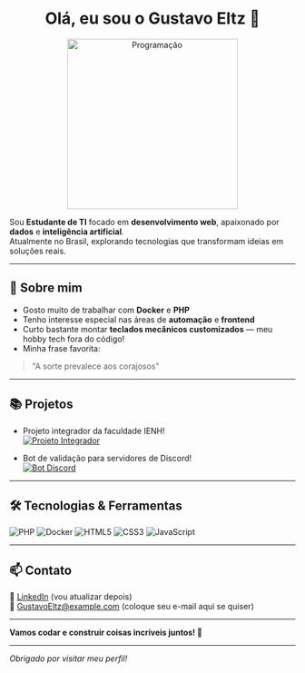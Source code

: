 # <div align="center">Olá, eu sou o Gustavo Eltz 👋</div>

<div align="center">
  <img src="https://media.giphy.com/media/26tPoyDhjiJ2g7rEs/giphy.gif" alt="Programação" width="300"/>
</div>

Sou **Estudante de TI** focado em **desenvolvimento web**, apaixonado por **dados** e **inteligência artificial**.  
Atualmente no Brasil, explorando tecnologias que transformam ideias em soluções reais.

---

## 🚀 Sobre mim

- Gosto muito de trabalhar com **Docker** e **PHP**  
- Tenho interesse especial nas áreas de **automação** e **frontend**  
- Curto bastante montar **teclados mecânicos customizados** — meu hobby tech fora do código!  
- Minha frase favorita:  
> "A sorte prevalece aos corajosos"  

---

## 📚 Projetos

- Projeto integrador da faculdade IENH!  
  [![Projeto Integrador](https://via.placeholder.com/400x100?text=Projeto+Integrador+IENH)](https://github.com/JP-Bortolaci/Projeto-Integrador)  

- Bot de validação para servidores de Discord!  
  [![Bot Discord](https://via.placeholder.com/400x100?text=Bot+Discord)](https://github.com/GustavoEltz/bottest)

---

## 🛠️ Tecnologias & Ferramentas

<div>
  <img alt="PHP" src="https://img.shields.io/badge/-PHP-777BB4?style=flat-square&logo=php&logoColor=white" />
  <img alt="Docker" src="https://img.shields.io/badge/-Docker-2496ED?style=flat-square&logo=docker&logoColor=white" />
  <img alt="HTML5" src="https://img.shields.io/badge/-HTML5-E34F26?style=flat-square&logo=html5&logoColor=white" />
  <img alt="CSS3" src="https://img.shields.io/badge/-CSS3-1572B6?style=flat-square&logo=css3&logoColor=white" />
  <img alt="JavaScript" src="https://img.shields.io/badge/-JavaScript-F7DF1E?style=flat-square&logo=javascript&logoColor=black" />
</div>

---

## 📫 Contato

🔗 [LinkedIn](#) (vou atualizar depois)  
📧 GustavoEltz@example.com (coloque seu e-mail aqui se quiser)  

---

**Vamos codar e construir coisas incríveis juntos! 🚀**

---

_Obrigado por visitar meu perfil!_
